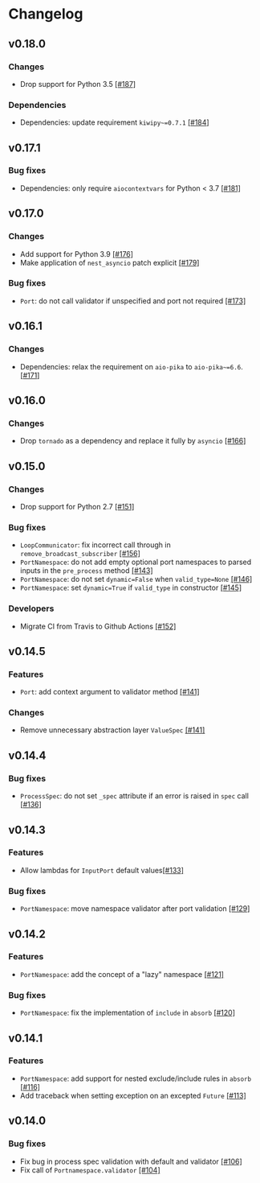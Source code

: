# Changelog

## v0.18.0

### Changes
- Drop support for Python 3.5 [[#187]](https://github.com/aiidateam/plumpy/pull/187)

### Dependencies
- Dependencies: update requirement `kiwipy~=0.7.1` [[#184]](https://github.com/aiidateam/plumpy/pull/184)


## v0.17.1

### Bug fixes
- Dependencies: only require `aiocontextvars` for Python < 3.7 [[#181]](https://github.com/aiidateam/plumpy/pull/181)


## v0.17.0

### Changes
- Add support for Python 3.9 [[#176]](https://github.com/aiidateam/plumpy/pull/176)
- Make application of `nest_asyncio` patch explicit [[#179]](https://github.com/aiidateam/plumpy/pull/179)

### Bug fixes
- `Port`: do not call validator if unspecified and port not required [[#173]](https://github.com/aiidateam/plumpy/pull/173)


## v0.16.1

### Changes
- Dependencies: relax the requirement on `aio-pika` to `aio-pika~=6.6`. [[#171]](https://github.com/aiidateam/plumpy/pull/171)


## v0.16.0

### Changes
- Drop `tornado` as a dependency and replace it fully by `asyncio` [[#166]](https://github.com/aiidateam/plumpy/pull/166)


## v0.15.0

### Changes
- Drop support for Python 2.7 [[#151]](https://github.com/aiidateam/plumpy/pull/151)

### Bug fixes
- `LoopCommunicator`: fix incorrect call through in `remove_broadcast_subscriber` [[#156]](https://github.com/aiidateam/plumpy/pull/156)
- `PortNamespace`: do not add empty optional port namespaces to parsed inputs in the `pre_process` method [[#143]](https://github.com/aiidateam/plumpy/pull/143)
- `PortNamespace`: do not set `dynamic=False` when `valid_type=None` [[#146]](https://github.com/aiidateam/plumpy/pull/146)
- `PortNamespace`: set `dynamic=True` if `valid_type` in constructor [[#145]](https://github.com/aiidateam/plumpy/pull/145)

### Developers
- Migrate CI from Travis to Github Actions [[#152]](https://github.com/aiidateam/plumpy/pull/152)


## v0.14.5

### Features
- `Port`: add context argument to validator method [[#141]](https://github.com/aiidateam/plumpy/pull/141)

### Changes
- Remove unnecessary abstraction layer `ValueSpec` [[#141]](https://github.com/aiidateam/plumpy/pull/141)


## v0.14.4

### Bug fixes
- `ProcessSpec`: do not set `_spec` attribute if an error is raised in `spec` call [[#136]](https://github.com/aiidateam/plumpy/pull/136)


## v0.14.3

### Features
- Allow lambdas for `InputPort` default values[[#133]](https://github.com/aiidateam/plumpy/pull/133)

### Bug fixes
- `PortNamespace`: move namespace validator after port validation [[#129]](https://github.com/aiidateam/plumpy/pull/129)


## v0.14.2

### Features
- `PortNamespace`: add the concept of a "lazy" namespace  [[#121]](https://github.com/aiidateam/plumpy/pull/121)

### Bug fixes
- `PortNamespace`: fix the implementation of `include` in `absorb` [[#120]](https://github.com/aiidateam/plumpy/pull/120)


## v0.14.1

### Features
- `PortNamespace`: add support for nested exclude/include rules in `absorb` [[#116]](https://github.com/aiidateam/plumpy/pull/116)
- Add traceback when setting exception on an excepted `Future` [[#113]](https://github.com/aiidateam/plumpy/pull/113)


## v0.14.0

### Bug fixes
- Fix bug in process spec validation with default and validator [[#106]](https://github.com/aiidateam/plumpy/pull/106)
- Fix call of `Portnamespace.validator` [[#104]](https://github.com/aiidateam/plumpy/pull/104)
